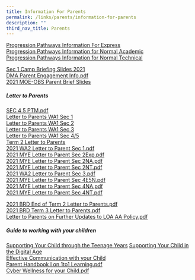 ```yaml
---
title: Information For Parents
permalink: /links/parents/information-for-parents
description: ""
third_nav_title: Parents
---
```

[Progression Pathways Information For Express](/files/Progression%20Pathways%20Broadrick%20Info%20Express.pdf) <br>
[Progression Pathways Information for Normal Academic](/files/Progression%20Pathways%20Broadrick%20Info%20Normal%20Acad.pdf) <br>
[Progression Pathways Information for Normal Technical](/files/Progression%20Pathways%20Broadrick%20Info%20Normal%20Tech.pdf)

[Sec 1 Camp Briefing Slides 2021](/files/Sec%201%20OALC%20Briefing%20Slides%2021%20April_Website.pdf) <br>
[DMA Parent Engagement Info.pdf](/files/DMA%20Parent%20Engagement%20Slides_20%20Apr_For%20Website.pdf) <br>
[2021 MOE-OBS Parent Brief Slides](/files/2021%20MOE-OBS%20Parent%20Brief%20Slides_for%20upload.pdf)

##### Letter to Parents
[SEC 4 5 PTM.pdf](/files/SEC%204%205%20PTM.pdf) <br>
[Letter to Parents WA1 Sec 1](/files/Letter_to_Parents_2021_WA1_Sec1.pdf) <br>
[Letter to Parents WA1 Sec 2](/files/Letter_to_Parents_2021_WA1_Sec2.pdf) <br>
[Letter to Parents WA1 Sec 3](/files/Letter_to_Parents_2021_WA1_Sec3.pdf) <br>
[Letter to Parents WA1 Sec 4/5](/files/Letter_to_Parents_2021_WA1_Sec4_Sec5.pdf) <br>
[Term 2 Letter to Parents](/files/2021%20BRD%20Term%202%20Letter%20to%20Parents_cleared.pdf) <br>
[2021 WA2 Letter to Parent Sec 1.pdf](/files/2021%20WA2%20Letter%20to%20Parent%20Sec%201.pdf) <br>
[2021 MYE Letter to Parent Sec 2Exp.pdf](/files/2021%20MYE%20Letter%20to%20Parent%20Sec%202Exp.pdf) <br>
[2021 MYE Letter to Parent Sec 2NA.pdf](/files/2021%20MYE%20Letter%20to%20Parent%20Sec%202NA.pdf) <br>
[2021 MYE Letter to Parent Sec 2NT.pdf](/files/2021%20MYE%20Letter%20to%20Parent%20Sec%202NT.pdf) <br>
[2021 WA2 Letter to Parent Sec 3.pdf](/files/2021%20WA2%20Letter%20to%20Parent%20Sec%203.pdf) <br>
[2021 MYE Letter to Parent Sec 4E5N.pdf](/files/2021%20MYE%20Letter%20to%20Parent%20Sec%204E5N.pdf) <br>
[2021 MYE Letter to Parent Sec 4NA.pdf](/files/2021%20MYE%20Letter%20to%20Parent%20Sec%204NA.pdf) <br>
[2021 MYE Letter to Parent Sec 4NT.pdf](/files/2021%20MYE%20Letter%20to%20Parent%20Sec%204NT.pdf)

[2021 BRD End of Term 2 Letter to Parents.pdf](/files/2021%20BRD%20End%20of%20Term%202%20Letter%20to%20Parents.pdf) <br>
[2021 BRD Term 3 Letter to Parents.pdf](/files/2021%20BRD%20Term%203%20Letter%20to%20Parents.pdf) <br>
[Letter to Parents on Further Updates to LOA AA Policy.pdf](/files/Letter%20to%20Parents%20on%20Further%20Updates%20to%20LOA%20AA%20Policy.pdf)

##### Guide to working with your children
[Supporting Your Child through the Teenage Years](https://www.broadricksec.moe.edu.sg/qql/slot/u518/Links/Info%20For%20Parents/Supporting%20Your%20Child%20through%20the%20Teenage%20Years%20(BRD%20Resource).pdf) [Supporting Your Child in the Digital Age](https://www.broadricksec.moe.edu.sg/qql/slot/u518/Links/Info%20For%20Parents/Supporting%20Your%20Child%20in%20the%20Digital%20Age%20(BRD%20Resource).pdf)  
[Effective Communication with your Child](https://www.broadricksec.moe.edu.sg/qql/slot/u518/Links/Info%20For%20Parents/Effective%20Communication%20with%20your%20Child%20(BRD%20Resource).pdf)  
[Parent Handbook I on 1to1 Learning.pdf](https://www.broadricksec.moe.edu.sg/qql/slot/u518/Links/Letters%20to%20Parents/2021/Parent%20Handbook%20I%20on%201_1%20Learning.pdf)  
[Cyber Wellness for your Child.pdf](https://www.broadricksec.moe.edu.sg/qql/slot/u518/Links/Letters%20to%20Parents/2021/cyber-wellness-for-your-child.pdf)